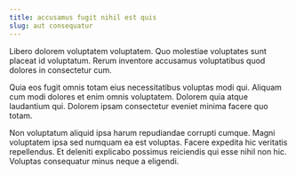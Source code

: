 ```yaml
---
title: accusamus fugit nihil est quis
slug: aut consequatur
---
```


Libero dolorem voluptatem voluptatem. Quo molestiae voluptates sunt placeat id voluptatum. Rerum inventore accusamus voluptatibus quod dolores in consectetur cum.

Quia eos fugit omnis totam eius necessitatibus voluptas modi qui. Aliquam cum modi dolores et enim omnis voluptatem. Dolorem quia atque laudantium qui. Dolorem ipsam consectetur eveniet minima facere quo totam.

Non voluptatum aliquid ipsa harum repudiandae corrupti cumque. Magni voluptatem ipsa sed numquam ea est voluptas. Facere expedita hic veritatis repellendus. Et deleniti explicabo possimus reiciendis qui esse nihil non hic. Voluptas consequatur minus neque a eligendi.
